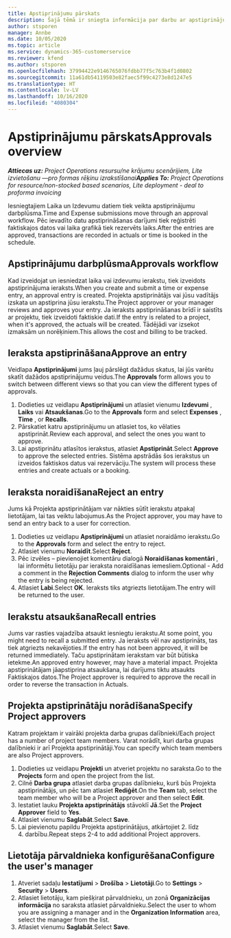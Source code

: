 ```yaml
---
title: Apstiprinājumu pārskats
description: Šajā tēmā ir sniegta informācija par darbu ar apstiprinājumiem programmā Project Operations.
author: stsporen
manager: Annbe
ms.date: 10/05/2020
ms.topic: article
ms.service: dynamics-365-customerservice
ms.reviewer: kfend
ms.author: stsporen
ms.openlocfilehash: 37994422e9146765076fdbb77f5c763b4f1d0802
ms.sourcegitcommit: 11a61db54119503e82faec5f99c4273e8d1247e5
ms.translationtype: HT
ms.contentlocale: lv-LV
ms.lasthandoff: 10/16/2020
ms.locfileid: "4080304"
---
```

# <a name="approvals-overview"></a><span data-ttu-id="8ecce-103">Apstiprinājumu pārskats</span><span class="sxs-lookup"><span data-stu-id="8ecce-103">Approvals overview</span></span>

<span data-ttu-id="8ecce-104">_**Attiecas uz:** Project Operations resursu/ne krājumu scenārijiem, Lite izvietošanu —pro formas rēķinu izrakstīšanai_</span><span class="sxs-lookup"><span data-stu-id="8ecce-104">_**Applies To:** Project Operations for resource/non-stocked based scenarios, Lite deployment - deal to proforma invoicing_</span></span>

<span data-ttu-id="8ecce-105">Iesniegtajiem Laika un Izdevumu datiem tiek veikta apstiprinājumu darbplūsma.</span><span class="sxs-lookup"><span data-stu-id="8ecce-105">Time and Expense submissions move through an approval workflow.</span></span> <span data-ttu-id="8ecce-106">Pēc ievadīto datu apstiprināšanas darījumi tiek reģistrēti faktiskajos datos vai laika grafikā tiek rezervēts laiks.</span><span class="sxs-lookup"><span data-stu-id="8ecce-106">After the entries are approved, transactions are recorded in actuals or time is booked in the schedule.</span></span>

## <a name="approvals-workflow"></a><span data-ttu-id="8ecce-107">Apstiprinājumu darbplūsma</span><span class="sxs-lookup"><span data-stu-id="8ecce-107">Approvals workflow</span></span>
<span data-ttu-id="8ecce-108">Kad izveidojat un iesniedzat laika vai izdevumu ierakstu, tiek izveidots apstiprinājuma ieraksts.</span><span class="sxs-lookup"><span data-stu-id="8ecce-108">When you create and submit a time or expense entry, an approval entry is created.</span></span> <span data-ttu-id="8ecce-109">Projekta apstiprinātājs vai jūsu vadītājs izskata un apstiprina jūsu ierakstu.</span><span class="sxs-lookup"><span data-stu-id="8ecce-109">The Project approver or your manager reviews and approves your entry.</span></span> <span data-ttu-id="8ecce-110">Ja ieraksts apstiprināšanas brīdī ir saistīts ar projektu, tiek izveidoti faktiskie dati.</span><span class="sxs-lookup"><span data-stu-id="8ecce-110">If the entry is related to a project, when it's approved, the actuals will be created.</span></span> <span data-ttu-id="8ecce-111">Tādējādi var izsekot izmaksām un norēķiniem.</span><span class="sxs-lookup"><span data-stu-id="8ecce-111">This allows the cost and billing to be tracked.</span></span> 

## <a name="approve-an-entry"></a><span data-ttu-id="8ecce-112">Ieraksta apstiprināšana</span><span class="sxs-lookup"><span data-stu-id="8ecce-112">Approve an entry</span></span>
<span data-ttu-id="8ecce-113">Veidlapa **Apstiprinājumi** jums ļauj pārslēgt dažādus skatus, lai jūs varētu skatīt dažādos apstiprinājumu veidus.</span><span class="sxs-lookup"><span data-stu-id="8ecce-113">The **Approvals** form allows you to switch between different views so that you can view the different types of approvals.</span></span>
  
1. <span data-ttu-id="8ecce-114">Dodieties uz veidlapu **Apstiprinājumi** un atlasiet vienumu **Izdevumi** , **Laiks** vai **Atsaukšanas**.</span><span class="sxs-lookup"><span data-stu-id="8ecce-114">Go to the **Approvals** form and select **Expenses** , **Time** , or **Recalls**.</span></span>
2. <span data-ttu-id="8ecce-115">Pārskatiet katru apstiprinājumu un atlasiet tos, ko vēlaties apstiprināt.</span><span class="sxs-lookup"><span data-stu-id="8ecce-115">Review each approval, and select the ones you want to approve.</span></span>
3. <span data-ttu-id="8ecce-116">Lai apstiprinātu atlasītos ierakstus, atlasiet **Apstiprināt**.</span><span class="sxs-lookup"><span data-stu-id="8ecce-116">Select **Approve** to approve the selected entries.</span></span>
<span data-ttu-id="8ecce-117">Sistēma apstrādās šos ierakstus un izveidos faktiskos datus vai rezervāciju.</span><span class="sxs-lookup"><span data-stu-id="8ecce-117">The system will process these entries and create actuals or a booking.</span></span>

## <a name="reject-an-entry"></a><span data-ttu-id="8ecce-118">Ieraksta noraidīšana</span><span class="sxs-lookup"><span data-stu-id="8ecce-118">Reject an entry</span></span>
<span data-ttu-id="8ecce-119">Jums kā Projekta apstiprinātājam var nākties sūtīt ierakstu atpakaļ lietotājam, lai tas veiktu labojumus.</span><span class="sxs-lookup"><span data-stu-id="8ecce-119">As the Project approver, you may have to send an entry back to a user for correction.</span></span>
  
1. <span data-ttu-id="8ecce-120">Dodieties uz veidlapu **Apstiprinājumi** un atlasiet noraidāmo ierakstu.</span><span class="sxs-lookup"><span data-stu-id="8ecce-120">Go to the **Approvals** form and select the entry to reject.</span></span> 
2. <span data-ttu-id="8ecce-121">Atlasiet vienumu **Noraidīt**.</span><span class="sxs-lookup"><span data-stu-id="8ecce-121">Select **Reject**.</span></span>
3. <span data-ttu-id="8ecce-122">Pēc izvēles – pievienojiet komentāru dialogā **Noraidīšanas komentāri** , lai informētu lietotāju par ieraksta noraidīšanas iemesliem.</span><span class="sxs-lookup"><span data-stu-id="8ecce-122">Optional - Add a comment in the **Rejection Comments** dialog to inform the user why the entry is being rejected.</span></span>
4. <span data-ttu-id="8ecce-123">Atlasiet **Labi**.</span><span class="sxs-lookup"><span data-stu-id="8ecce-123">Select **OK**.</span></span> <span data-ttu-id="8ecce-124">Ieraksts tiks atgriezts lietotājam.</span><span class="sxs-lookup"><span data-stu-id="8ecce-124">The entry will be returned to the user.</span></span>
  
## <a name="recall-entries"></a><span data-ttu-id="8ecce-125">Ierakstu atsaukšana</span><span class="sxs-lookup"><span data-stu-id="8ecce-125">Recall entries</span></span>
<span data-ttu-id="8ecce-126">Jums var rasties vajadzība atsaukt iesniegtu ierakstu.</span><span class="sxs-lookup"><span data-stu-id="8ecce-126">At some point, you might need to recall a submitted entry.</span></span> <span data-ttu-id="8ecce-127">Ja ieraksts vēl nav apstiprināts, tas tiek atgriezts nekavējoties.</span><span class="sxs-lookup"><span data-stu-id="8ecce-127">If the entry has not been approved, it will be returned immediately.</span></span> <span data-ttu-id="8ecce-128">Taču apstiprinātam ierakstam var būt būtiska ietekme.</span><span class="sxs-lookup"><span data-stu-id="8ecce-128">An approved entry however, may have a material impact.</span></span> <span data-ttu-id="8ecce-129">Projekta apstiprinātājam jāapstiprina atsaukšana, lai darījums tiktu atsaukts Faktiskajos datos.</span><span class="sxs-lookup"><span data-stu-id="8ecce-129">The Project approver is required to approve the recall in order to reverse the transaction in Actuals.</span></span>

## <a name="specify-project-approvers"></a><span data-ttu-id="8ecce-130">Projekta apstiprinātāju norādīšana</span><span class="sxs-lookup"><span data-stu-id="8ecce-130">Specify Project approvers</span></span>
<span data-ttu-id="8ecce-131">Katram projektam ir vairāki projekta darba grupas dalībnieki/</span><span class="sxs-lookup"><span data-stu-id="8ecce-131">Each project has a number of project team members.</span></span> <span data-ttu-id="8ecce-132">Varat norādīt, kuri darba grupas dalībnieki ir arī Projekta apstiprinātāji.</span><span class="sxs-lookup"><span data-stu-id="8ecce-132">You can specify which team members are also Project approvers.</span></span>

1. <span data-ttu-id="8ecce-133">Dodieties uz veidlapu **Projekti** un atveriet projektu no saraksta.</span><span class="sxs-lookup"><span data-stu-id="8ecce-133">Go to the **Projects** form and open the project from the list.</span></span>
2. <span data-ttu-id="8ecce-134">Cilnē **Darba grupa** atlasiet darba grupas dalībnieku, kurš būs Projekta apstiprinātājs, un pēc tam atlasiet **Rediģēt**.</span><span class="sxs-lookup"><span data-stu-id="8ecce-134">On the **Team** tab, select the team member who will be a Project approver and then select **Edit**.</span></span>
3. <span data-ttu-id="8ecce-135">Iestatiet lauku **Projekta apstiprinātājs** stāvoklī **Jā**.</span><span class="sxs-lookup"><span data-stu-id="8ecce-135">Set the **Project Approver** field to **Yes**.</span></span>
4. <span data-ttu-id="8ecce-136">Atlasiet vienumu **Saglabāt**.</span><span class="sxs-lookup"><span data-stu-id="8ecce-136">Select **Save**.</span></span>
5. <span data-ttu-id="8ecce-137">Lai pievienotu papildu Projekta apstiprinātājus, atkārtojiet 2. līdz 4. darbību.</span><span class="sxs-lookup"><span data-stu-id="8ecce-137">Repeat steps 2-4 to add additional Project approvers.</span></span>

## <a name="configure-the-users-manager"></a><span data-ttu-id="8ecce-138">Lietotāja pārvaldnieka konfigurēšana</span><span class="sxs-lookup"><span data-stu-id="8ecce-138">Configure the user's manager</span></span>

1. <span data-ttu-id="8ecce-139">Atveriet sadaļu **Iestatījumi** > **Drošība** > **Lietotāji**.</span><span class="sxs-lookup"><span data-stu-id="8ecce-139">Go to **Settings** > **Security** > **Users**.</span></span>
2. <span data-ttu-id="8ecce-140">Atlasiet lietotāju, kam piešķirat pārvaldnieku, un zonā **Organizācijas informācija** no saraksta atlasiet pārvaldnieku.</span><span class="sxs-lookup"><span data-stu-id="8ecce-140">Select the user to whom you are assigning a manager and in the **Organization Information** area, select the manager from the list.</span></span> 
3. <span data-ttu-id="8ecce-141">Atlasiet vienumu **Saglabāt**.</span><span class="sxs-lookup"><span data-stu-id="8ecce-141">Select **Save**.</span></span>


